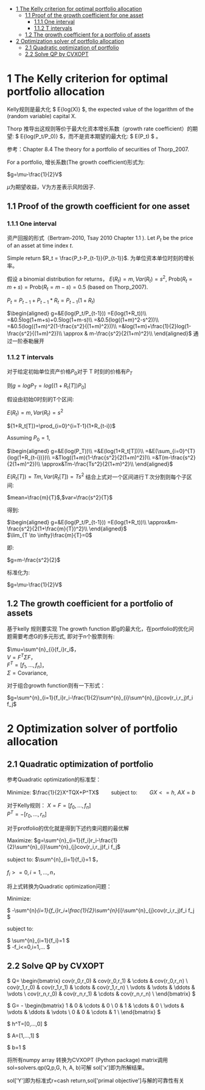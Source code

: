 - [1 The Kelly criterion for optimal portfolio allocation](#1-the-kelly-criterion-for-optimal-portfolio-allocation)
  - [1.1 Proof of the growth coefficient for one asset](#11-proof-of-the-growth-coefficient-for-one-asset)
    - [1.1.1 One interval](#111-one-interval)
    - [1.1.2 T intervals](#112-t-intervals)
  - [1.2 The growth coefficient for a portfolio of assets](#12-the-growth-coefficient-for-a-portfolio-of-assets)
- [2 Optimization solver of portfolio allocation](#2-optimization-solver-of-portfolio-allocation)
  - [2.1 Quadratic optimization of portfolio](#21-quadratic-optimization-of-portfolio)
  - [2.2 Solve QP by CVXOPT](#22-solve-qp-by-cvxopt)

# 1 The Kelly criterion for optimal portfolio allocation
Kelly规则是最大化 $ E\{log(X)\} $, the expected value of the logarithm of the (random variable) capital X.

Thorp 推导出这规则等价于最大化资本增长系数（growth rate coefficient）的期望: $ E\{log(P_t/P_0)\} $，而不是资本期望的最大化: $ E(P_t) $ 。


参考：Chapter 8.4 The theory for a portfolio of securities of Thorp_2007.

For a portfolio, 增长系数(The growth coefficient)形式为:

$`g=\mu-\frac{1}{2}V`$

$`\mu`$为期望收益，V为方差表示风险因子.


## 1.1 Proof of the growth coefficient for one asset


### 1.1.1 One interval

资产回报的形式（Bertram-2010, Tsay 2010 Chapter 1.1 ). Let $`P_t`$ be the price of an asset at time index $`t`$.

Simple return $`R_t = \frac{P_t-P_{t-1}}{P_{t-1}}`$. 为单位资本单位时刻的增长率。

假设 a binomial distribution for returns， $`E(R_t)=m, Var(R_t)=s^2`$, $`\text{Prob}(R_t=m+s)=\text{Prob}(R_t=m-s)=0.5 `$ (based on Thorp_2007).

$`P_t = P_{t-1} + P_{t-1}*R_t = P_{t-1}(1+R_t)`$  

$`\begin{aligned}
    g=&E(log(P_t/P_{t-1})) =E(log(1+R_t))\\
      =&0.5log(1+m+s)+0.5log(1+m-s)\\
      =&0.5(log((1+m)^2-s^2))\\
      =&0.5(log((1+m)^2(1-\frac{s^2}{(1+m)^2}))\\
      =&log(1+m)+\frac{1}{2}log(1-\frac{s^2}{(1+m)^2})\\
      \approx & m-\frac{s^2}{2(1+m)^2}\\
        \end{aligned}`$
通过一阶泰勒展开

### 1.1.2 T intervals

对于给定初始单位资产价格$`P_0`$对于 T 时刻的价格有$`P_T`$  

则$`g=log P_T=log[(1+R_t[T])P_0]`$  

假设由初始0时刻的T个区间:

$`E(R_t)=m,Var(R_t)=s^2`$  

$`{1+R_t[T]}=\prod_{i=0}^{i=T-1}(1+R_{t-i})`$  

Assuming $`P_0=1`$,

$`\begin{aligned}
    g=&E(log(P_T))\\
    =&E(log(1+R_t[T]))\\
      =&E(\sum_{i=0}^{T}{log(1+R_{t-i})})\\
      =&Tlog((1+m)(1-\frac{s^2}{2(1+m)^2})\\
      =&T(m-\frac{s^2}{2(1+m)^2})\\
      \approx&Tm-\frac{Ts^2}{2(1+m)^2}\\
        \end{aligned}`$

$`E(R_t[T])=Tm,Var(R_t[T])=Ts^2`$
结合上式对一个区间进行Ｔ次分割则每个子区间: 

$`mean=\frac{m}{T}`$,$`var=\frac{s^2}{T}`$

得到:

$`\begin{aligned}
    g=&E(log(P_t/P_{t-1})) =E(log(1+R_t))\\
      \approx&m-\frac{s^2}{2(1+\frac{m}{T})^2}\\
        \end{aligned}`$  
$`\lim_{T \to \infty}\frac{m}{T}=0`$  

即:  

$`g=m-\frac{s^2}{2}`$  

标准化为:

$`g=\mu-\frac{1}{2}V`$

## 1.2 The growth coefficient for a portfolio of assets

基于kelly 规则要实现 The growth function 即g的最大化，在portfolio的优化问题需要考虑G的多元形式,
即对于n个股票则有:  

$`\mu=\sum^{n}_{i}{f_i}r_i`$，  
$` V=F^T\Sigma F`$，  
$` F^T=[f_1,...,f_n]`$，  
$` \Sigma=\text{Covariance}`$,

对于组合growth function则有一下形式：

$`g=\sum^{n}_{i=1}{f_i}r_i-\frac{1}{2}\sum^{n}_{i}\sum^{n}_{j}cov(r_i,r_j)f_i f_j`$  

# 2 Optimization solver of portfolio allocation

## 2.1 Quadratic optimization of portfolio

参考Quadratic optimization的标准型：  

Minimize:
$`\frac{1}{2}X^TQX+P^TX`$　　
subject to:　　
$`GX<=h,`$
$`AX=b`$

对于Kelly规则：
$`X=F=[f_0,...,f_n]`$  
$`P^T=-[r_0,...,r_n]`$


对于protfolio的优化就是得到下述约束问题的最优解

Maximize:
$`g=\sum^{n}_{i=1}{f_i}r_i-\frac{1}{2}\sum^{n}_{i}\sum^{n}_{j}cov(r_i,r_j)f_i f_j`$

subject to: $`\sum^{n}_{i=1}{f_i}=1 `$，  

$`f_i>=0,i=1,...,n`$，  

将上式转换为Quadratic optimization问题：  

Minimize:

$ -\sum^{n}_{i=1}{f_i}r_i+\frac{1}{2}\sum^{n}_{i}\sum^{n}_{j}cov(r_i,r_j)f_i f_j $  

subject to: 

$ \sum^{n}_{i=1}{f_i}=1 $  
$ -f_i<=0,i=1,... $  



## 2.2 Solve QP by CVXOPT 

$
  Q=  \begin{bmatrix}
   cov(r_0,r_0)      & cov(r_0,r_1)      & \cdots & cov(r_0,r_n)      \\
   cov(r_1,r_0)      & cov(r_1,r_1)      & \cdots & cov(r_1,r_n)      \\
   \vdots & \vdots & \ddots & \vdots \\
   cov(r_n,r_0)      & cov(r_n,r_1)      & \cdots & cov(r_n,r_n)      \\
  \end{bmatrix}
$

$
  G= - \begin{bmatrix}
   1      & 0      & \cdots & 0      \\
   0      & 1      & \cdots & 0      \\
   \vdots & \vdots & \ddots & \vdots \\
   0      & 0      & \cdots & 1      \\
  \end{bmatrix}
$

$ h^T=[0,...,0] $

$ A=[1,...,1] $

$ b=1 $  

将所有numpy array 转换为CVXOPT (Python package) matrix调用sol=solvers.qp(Q,p,G, h, A, b)可解
sol['x']即为所解结果。

sol['Y']即为标准式r=cash return,sol['primal objective']与解的可靠性有关
